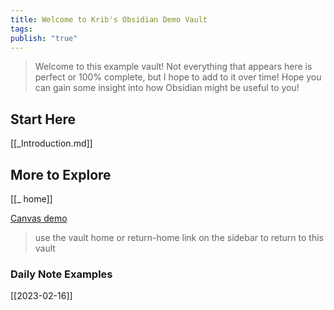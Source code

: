 ```yaml
---
title: Welcome to Krib's Obsidian Demo Vault
tags: 
publish: "true"
---
```



>Welcome to this example vault! Not everything that appears here is perfect or 100% complete, but I hope to add to it over time! Hope you can gain some insight into how Obsidian might be useful to you!
## Start Here
[[_Introduction.md]]


## More to Explore
[[_ home]]


[Canvas demo](https://demovault.kribbitt.cc/return-home.html)
> use the vault home or return-home link on the sidebar to return to this vault
### Daily Note Examples
[[2023-02-16]]
